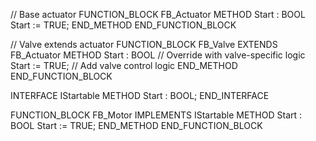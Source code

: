 // Base actuator
FUNCTION_BLOCK FB_Actuator
METHOD Start : BOOL
    Start := TRUE;
END_METHOD
END_FUNCTION_BLOCK

// Valve extends actuator
FUNCTION_BLOCK FB_Valve EXTENDS FB_Actuator
METHOD Start : BOOL
    // Override with valve-specific logic
    Start := TRUE; // Add valve control logic
END_METHOD
END_FUNCTION_BLOCK

INTERFACE IStartable
METHOD Start : BOOL;
END_INTERFACE

FUNCTION_BLOCK FB_Motor IMPLEMENTS IStartable
METHOD Start : BOOL
    Start := TRUE;
END_METHOD
END_FUNCTION_BLOCK
